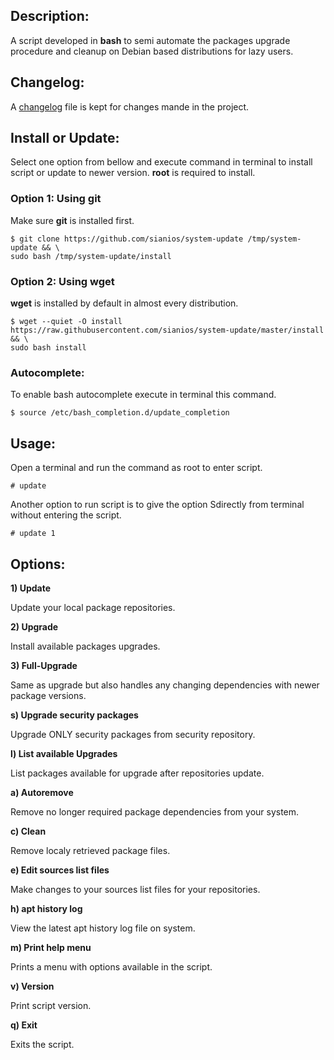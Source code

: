 ## Description:
A script developed in **bash** to semi automate the packages upgrade
procedure and cleanup on Debian based distributions for lazy users.

## Changelog:
A [changelog] file is kept for changes mande in the project.

## Install or Update:
Select one option from bellow and execute command in terminal to install 
script or update to newer version. **root** is required to install.
### Option 1: Using git
Make sure **git** is installed first.
```
$ git clone https://github.com/sianios/system-update /tmp/system-update && \
sudo bash /tmp/system-update/install
```
### Option 2: Using wget
**wget** is installed by default in almost every distribution.
```
$ wget --quiet -O install https://raw.githubusercontent.com/sianios/system-update/master/install && \
sudo bash install
```
### Autocomplete:
To enable bash autocomplete execute in terminal this command.
```
$ source /etc/bash_completion.d/update_completion
```

## Usage:
Open a terminal and run the command as root to enter script.
```
# update
```
Another option to run script is to give the option Sdirectly from
terminal without entering the script.

```
# update 1
```

## Options:
**1) Update**

Update your local package repositories.

**2) Upgrade**

Install available packages upgrades.

**3) Full-Upgrade**

Same as upgrade but also handles any changing dependencies with newer package versions.

**s) Upgrade security packages**

Upgrade ONLY security packages from security repository.

**l) List available Upgrades**

List packages available for upgrade after repositories update.

**a) Autoremove**

Remove no longer required package dependencies from your system.

**c) Clean**

Remove localy retrieved package files.

**e) Edit sources list files**

Make changes to your sources list files for your repositories.

**h) apt history log**

View the latest apt history log file on system.

**m) Print help menu**

Prints a menu with options available in the script.

**v) Version**

Print script version.

**q) Exit**

Exits the script.

[changelog]: https://github.com/sianios/system-update/blob/master/CHANGELOG.md

